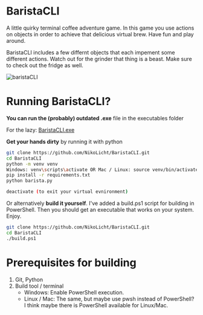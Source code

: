 # BaristaCLI
A little quirky terminal coffee adventure game. In this game you use actions on objects in order to achieve that delicious virtual brew. Have fun and play around.

BaristaCLI includes a few differnt objects that each impement some different actions. Watch out for the grinder that thing is a beast. Make sure to check out the fridge as well.

![baristaCLI](https://github.com/user-attachments/assets/bab1f9bc-d1d2-4d37-87fc-4e2674fd02b4)


# Running BaristaCLI?

**You can run the (probably) outdated .exe** file in the executables folder

For the lazy: [BaristaCLI.exe](https://github.com/NikoLicht/BaristaCLI/blob/main/Executables/BaristaCLI_v_01.exe)

**Get your hands dirty** by running it with python
```sh
git clone https://github.com/NikoLicht/BaristaCLI.git
cd BaristaCLI
python -m venv venv
Windows: venv\scripts\activate OR Mac / Linux: source venv/bin/activate
pip install -r requirements.txt
python barista.py

deactivate (to exit your virtual evnironment)
```

Or alternatively **build it yourself**. I've added a build.ps1 script for building in PowerShell. Then you should get an executable that works on your system. Enjoy.
```sh
git clone https://github.com/NikoLicht/BaristaCLI.git
cd BaristaCLI
./build.ps1
```

# Prerequisites for building
1. Git, Python
2. Build tool / terminal
    * Windows: Enable PowerShell execution.
    * Linux / Mac: The same, but maybe use pwsh instead of PowerShell? I think maybe there is PowerShell available for Linux/Mac.
